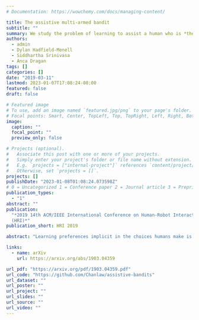 ```yaml
---
# Documentation: https://wowchemy.com/docs/managing-content/

title: The assistive multi-armed bandit
subtitle: ""
summary: We study the problem of learning to assist a human who is *themselves learning* about their preferences.
authors:
  - admin
  - Dylan Hadfield-Menell
  - Siddhartha Srinivasa
  - Anca Dragan
tags: []
categories: []
date: "2019-03-11"
lastmod: 2023-01-07T17:08:24-08:00
featured: false
draft: false

# Featured image
# To use, add an image named `featured.jpg/png` to your page's folder.
# Focal points: Smart, Center, TopLeft, Top, TopRight, Left, Right, BottomLeft, Bottom, BottomRight.
image:
  caption: ""
  focal_point: ""
  preview_only: false

# Projects (optional).
#   Associate this post with one or more of your projects.
#   Simply enter your project's folder or file name without extension.
#   E.g. `projects = ["internal-project"]` references `content/project/deep-learning/index.md`.
#   Otherwise, set `projects = []`.
projects: []
publishDate: "2023-01-08T01:08:24.073598Z"
# 0 = Uncategorized 1 = Conference paper 2 = Journal article 3 = Preprint / Working Paper 4 = Report 5 = Book 6 = Book section 7 = Thesis 8 = Patent
publication_types:
  - "1"
abstract: ""
publication:
  "*2019 14th ACM/IEEE International Conference on Human-Robot Interaction
  (HRI)*"
publication_short: HRI 2019

abstract: "Learning preferences implicit in the choices humans make is a well studied problem in both economics and computer science. However, most work makes the assumption that humans are acting (noisily) optimally with respect to their preferences. Such approaches can fail when people are themselves learning about what they want. In this work, we introduce the assistive multi-armed bandit, where a robot assists a human playing a bandit task to maximize cumulative reward. In this problem, the human does not know the reward function but can learn it through the rewards received from arm pulls; the robot only observes which arms the human pulls but not the reward associated with each pull. We offer sufficient and necessary conditions for successfully assisting the human in this framework. Surprisingly, better human performance in isolation does not necessarily lead to better performance when assisted by the robot: a human policy can do better by effectively communicating its observed rewards to the robot. We conduct proof-of-concept experiments that support these results. We see this work as contributing towards a theory behind algorithms for human-robot interaction."

links:
  - name: arXiv
    url: https://arxiv.org/abs/1903.04359

url_pdf: "https://arxiv.org/pdf/1903.04359.pdf"
url_code: "https://github.com/Chanlaw/assistive-bandits"
url_dataset: ""
url_poster: ""
url_project: ""
url_slides: ""
url_source: ""
url_video: ""
---
```


